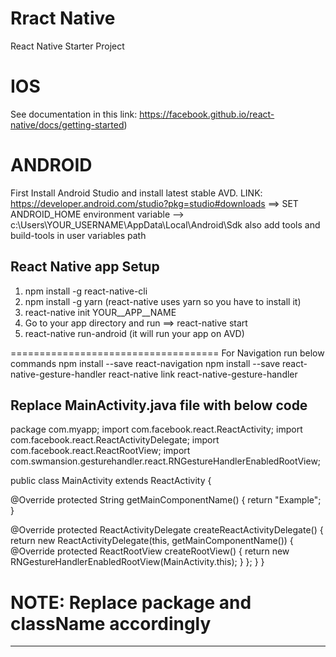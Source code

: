 # Rract Native
React Native Starter Project

# IOS
See documentation in this link: https://facebook.github.io/react-native/docs/getting-started)

# ANDROID
First Install Android Studio and install latest stable AVD.
LINK: https://developer.android.com/studio?pkg=studio#downloads
==> SET ANDROID_HOME environment variable --> c:\Users\YOUR_USERNAME\AppData\Local\Android\Sdk
also add tools and build-tools in user variables path

React Native app Setup
----------------------
1) npm install -g react-native-cli
2) npm install -g yarn (react-native uses yarn so you have to install it)
3) react-native init YOUR__APP__NAME
4) Go to your app directory and run ==> react-native start
5) react-native run-android (it will run your app on AVD)

====================================
For Navigation run below commands
npm install --save react-navigation
npm install --save react-native-gesture-handler
react-native link react-native-gesture-handler

Replace MainActivity.java file with below code
---------------------------------------------
package com.myapp;
import com.facebook.react.ReactActivity;
import com.facebook.react.ReactActivityDelegate;
import com.facebook.react.ReactRootView;
import com.swmansion.gesturehandler.react.RNGestureHandlerEnabledRootView;

public class MainActivity extends ReactActivity {

  @Override
  protected String getMainComponentName() {
    return "Example";
  }

  @Override
  protected ReactActivityDelegate createReactActivityDelegate() {
    return new ReactActivityDelegate(this, getMainComponentName()) {
      @Override
      protected ReactRootView createRootView() {
       return new RNGestureHandlerEnabledRootView(MainActivity.this);
      }
    };
  }
}
# NOTE: Replace package and className accordingly
-------------------------------------------------

